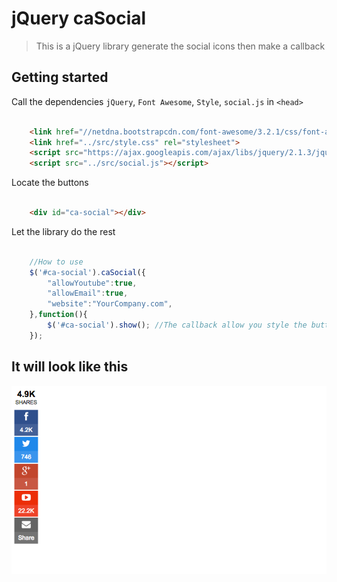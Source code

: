 # jQuery caSocial

> This is a jQuery library generate the social icons then make a callback</a>

## Getting started

Call the dependencies `jQuery`, `Font Awesome`, `Style`, `social.js` in ```<head>```

```html
	
	<link href="//netdna.bootstrapcdn.com/font-awesome/3.2.1/css/font-awesome.css" rel="stylesheet">
	<link href="../src/style.css" rel="stylesheet">
	<script src="https://ajax.googleapis.com/ajax/libs/jquery/2.1.3/jquery.min.js"></script>
	<script src="../src/social.js"></script>

```

Locate the buttons

```html

	<div id="ca-social"></div>

```

Let the library do the rest

```js

	//How to use
	$('#ca-social').caSocial({
		"allowYoutube":true,
		"allowEmail":true,
		"website":"YourCompany.com",
	},function(){
		$('#ca-social').show(); //The callback allow you style the buttons the way you want
	});	

```
## It will look like this

![Sample 01](samples/demo.png?raw=true "Sample 01")


